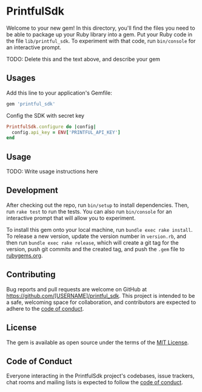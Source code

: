 # PrintfulSdk

Welcome to your new gem! In this directory, you'll find the files you need to be able to package up your Ruby library into a gem. Put your Ruby code in the file `lib/printful_sdk`. To experiment with that code, run `bin/console` for an interactive prompt.

TODO: Delete this and the text above, and describe your gem

## Usages

Add this line to your application's Gemfile:

```ruby
gem 'printful_sdk'
```

Config the SDK with secret key

```ruby
PrintfulSdk.configure do |config|
  config.api_key = ENV['PRINTFUL_API_KEY']
end
```

## Usage

TODO: Write usage instructions here

## Development

After checking out the repo, run `bin/setup` to install dependencies. Then, run `rake test` to run the tests. You can also run `bin/console` for an interactive prompt that will allow you to experiment.

To install this gem onto your local machine, run `bundle exec rake install`. To release a new version, update the version number in `version.rb`, and then run `bundle exec rake release`, which will create a git tag for the version, push git commits and the created tag, and push the `.gem` file to [rubygems.org](https://rubygems.org).

## Contributing

Bug reports and pull requests are welcome on GitHub at https://github.com/[USERNAME]/printful_sdk. This project is intended to be a safe, welcoming space for collaboration, and contributors are expected to adhere to the [code of conduct](https://github.com/[USERNAME]/printful_sdk/blob/master/CODE_OF_CONDUCT.md).

## License

The gem is available as open source under the terms of the [MIT License](https://opensource.org/licenses/MIT).

## Code of Conduct

Everyone interacting in the PrintfulSdk project's codebases, issue trackers, chat rooms and mailing lists is expected to follow the [code of conduct](https://github.com/[USERNAME]/printful_sdk/blob/master/CODE_OF_CONDUCT.md).
